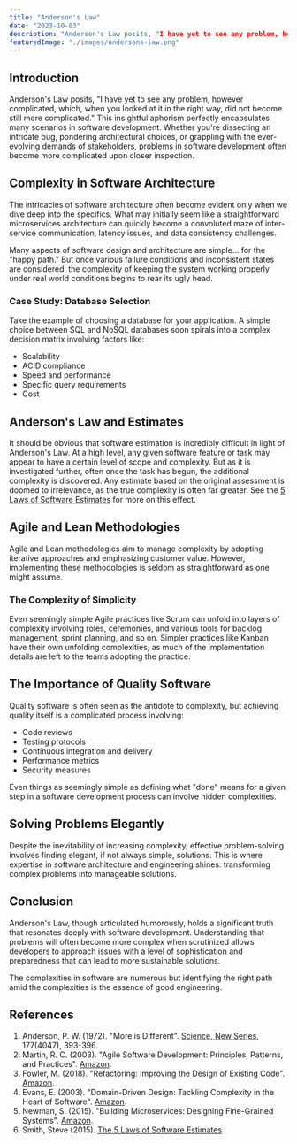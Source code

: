 ```yaml
---
title: "Anderson's Law"
date: "2023-10-03"
description: "Anderson's Law posits, "I have yet to see any problem, however complicated, which, when you looked at it in the right way, did not become still more complicated." This insightful aphorism perfectly encapsulates many scenarios in software development." 
featuredImage: "./images/andersons-law.png"
---
```

## Introduction

Anderson's Law posits, "I have yet to see any problem, however complicated, which, when you looked at it in the right way, did not become still more complicated." This insightful aphorism perfectly encapsulates many scenarios in software development. Whether you're dissecting an intricate bug, pondering architectural choices, or grappling with the ever-evolving demands of stakeholders, problems in software development often become more complicated upon closer inspection.

## Complexity in Software Architecture

The intricacies of software architecture often become evident only when we dive deep into the specifics. What may initially seem like a straightforward microservices architecture can quickly become a convoluted maze of inter-service communication, latency issues, and data consistency challenges.

Many aspects of software design and architecture are simple... for the "happy path." But once various failure conditions and inconsistent states are considered, the complexity of keeping the system working properly under real world conditions begins to rear its ugly head.

### Case Study: Database Selection

Take the example of choosing a database for your application. A simple choice between SQL and NoSQL databases soon spirals into a complex decision matrix involving factors like:

- Scalability
- ACID compliance
- Speed and performance
- Specific query requirements
- Cost

## Anderson's Law and Estimates

It should be obvious that software estimation is incredibly difficult in light of Anderson's Law. At a high level, any given software feature or task may appear to have a certain level of scope and complexity. But as it is investigated further, often once the task has begun, the additional complexity is discovered. Any estimate based on the original assessment is doomed to irrelevance, as the true complexity is often far greater. See the [5 Laws of Software Estimates](https://ardalis.com/the-5-laws-of-software-estimates/) for more on this effect.

## Agile and Lean Methodologies

Agile and Lean methodologies aim to manage complexity by adopting iterative approaches and emphasizing customer value. However, implementing these methodologies is seldom as straightforward as one might assume.

### The Complexity of Simplicity

Even seemingly simple Agile practices like Scrum can unfold into layers of complexity involving roles, ceremonies, and various tools for backlog management, sprint planning, and so on. Simpler practices like Kanban have their own unfolding complexities, as much of the implementation details are left to the teams adopting the practice.

## The Importance of Quality Software

Quality software is often seen as the antidote to complexity, but achieving quality itself is a complicated process involving:

- Code reviews
- Testing protocols
- Continuous integration and delivery
- Performance metrics
- Security measures

Even things as seemingly simple as defining what "done" means for a given step in a software development process can involve hidden complexities.

## Solving Problems Elegantly

Despite the inevitability of increasing complexity, effective problem-solving involves finding elegant, if not always simple, solutions. This is where expertise in software architecture and engineering shines: transforming complex problems into manageable solutions.

## Conclusion

Anderson's Law, though articulated humorously, holds a significant truth that resonates deeply with software development. Understanding that problems will often become more complex when scrutinized allows developers to approach issues with a level of sophistication and preparedness that can lead to more sustainable solutions.

The complexities in software are numerous but identifying the right path amid the complexities is the essence of good engineering.

## References

1. Anderson, P. W. (1972). "More is Different". [Science, New Series](https://www.jstor.org/stable/1734697), 177(4047), 393-396.
2. Martin, R. C. (2003). "Agile Software Development: Principles, Patterns, and Practices". [Amazon](https://amzn.to/46EaMlr).
3. Fowler, M. (2018). "Refactoring: Improving the Design of Existing Code". [Amazon](https://amzn.to/3ti55em).
4. Evans, E. (2003). "Domain-Driven Design: Tackling Complexity in the Heart of Software". [Amazon](https://amzn.to/3F40wXU).
5. Newman, S. (2015). "Building Microservices: Designing Fine-Grained Systems". [Amazon](https://amzn.to/3RLYsve).
6. Smith, Steve (2015). [The 5 Laws of Software Estimates](https://ardalis.com/the-5-laws-of-software-estimates/)
